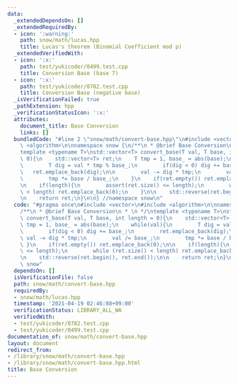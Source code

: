 ```yaml
---
data:
  _extendedDependsOn: []
  _extendedRequiredBy:
  - icon: ':warning:'
    path: snow/math/lucas.hpp
    title: Lucas's theorem (Binomial Coefficient mod p)
  _extendedVerifiedWith:
  - icon: ':x:'
    path: test/yukicoder/0499.test.cpp
    title: Conversion Base (base 7)
  - icon: ':x:'
    path: test/yukicoder/0782.test.cpp
    title: Conversion Base (negative base)
  _isVerificationFailed: true
  _pathExtension: hpp
  _verificationStatusIcon: ':x:'
  attributes:
    document_title: Base Conversion
    links: []
  bundledCode: "#line 2 \"snow/math/convert-base.hpp\"\n#include <vector>\n#include\
    \ <algorithm>\n\nnamespace snow {\n/**\n * @brief Base Conversion\n * \n */\n\
    template <typename T>\nstd::vector<T> convert_base(T val, T base, int length =\
    \ 0){\n    std::vector<T> ret;\n    T tmp = 1, base_ = abs(base);\n    while(val){\n\
    \        T dig = val * tmp % base_;\n        if(dig < 0) dig += base_;\n     \
    \   ret.emplace_back(dig);\n\n        val -= dig * tmp;\n        val /= base_;\n\
    \        tmp *= base / base_;\n    }\n    if(ret.empty()) ret.emplace_back(0);\n\
    \n    if(length){\n        assert(ret.size() <= length);\n        while (ret.size()\
    \ < length) ret.emplace_back(0);\n    }\n\n    std::reverse(ret.begin(), ret.end());\n\
    \n    return ret;\n}\n\n} //namespace snow\n"
  code: "#pragma once\n#include <vector>\n#include <algorithm>\n\nnamespace snow {\n\
    /**\n * @brief Base Conversion\n * \n */\ntemplate <typename T>\nstd::vector<T>\
    \ convert_base(T val, T base, int length = 0){\n    std::vector<T> ret;\n    T\
    \ tmp = 1, base_ = abs(base);\n    while(val){\n        T dig = val * tmp % base_;\n\
    \        if(dig < 0) dig += base_;\n        ret.emplace_back(dig);\n\n       \
    \ val -= dig * tmp;\n        val /= base_;\n        tmp *= base / base_;\n   \
    \ }\n    if(ret.empty()) ret.emplace_back(0);\n\n    if(length){\n        assert(ret.size()\
    \ <= length);\n        while (ret.size() < length) ret.emplace_back(0);\n    }\n\
    \n    std::reverse(ret.begin(), ret.end());\n\n    return ret;\n}\n\n} //namespace\
    \ snow"
  dependsOn: []
  isVerificationFile: false
  path: snow/math/convert-base.hpp
  requiredBy:
  - snow/math/lucas.hpp
  timestamp: '2021-04-19 02:46:08+09:00'
  verificationStatus: LIBRARY_ALL_WA
  verifiedWith:
  - test/yukicoder/0782.test.cpp
  - test/yukicoder/0499.test.cpp
documentation_of: snow/math/convert-base.hpp
layout: document
redirect_from:
- /library/snow/math/convert-base.hpp
- /library/snow/math/convert-base.hpp.html
title: Base Conversion
---
```

